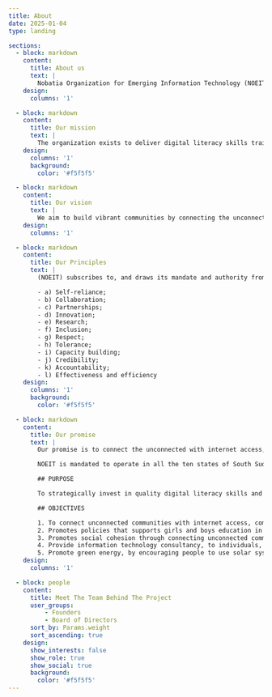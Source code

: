 ```yaml
---
title: About
date: 2025-01-04
type: landing

sections:
  - block: markdown
    content:
      title: About us
      text: |
        Nobatia Organization for Emerging Information Technology (NOEIT) is community based, non-governmental organization founded in 2021. Registered with Sudan Relief Rehabilitation Agency (SRRA) in Sudan and subsequently registered with Relief Rehabilitation Commission (RRC) in South Sudan.
    design:
      columns: '1'

  - block: markdown
    content:
      title: Our mission
      text: |
        The organization exists to deliver digital literacy skills trainings, free, affordable reliable secure internet access to connect the unconnected communities in Sudan and south Sudan.
    design:
      columns: '1'
      background:
        color: '#f5f5f5'

  - block: markdown
    content:
      title: Our vision
      text: |
        We aim to build vibrant communities by connecting the unconnected communities with internet and digital literacy skills.
    design:
      columns: '1'

  - block: markdown
    content:
      title: Our Principles
      text: |
        (NOEIT) subscribes to, and draws its mandate and authority from the following principles:

        - a) Self-reliance;
        - b) Collaboration;
        - c) Partnerships;
        - d) Innovation;
        - e) Research;
        - f) Inclusion;
        - g) Respect;
        - h) Tolerance;
        - i) Capacity building;
        - j) Credibility;
        - k) Accountability;
        - l) Effectiveness and efficiency
    design:
      columns: '1'
      background:
        color: '#f5f5f5'

  - block: markdown
    content:
      title: Our promise
      text: |
        Our promise is to connect the unconnected with internet access, IT labs, digital literacy skills trainings, provisions of solar lanterns the students, the aged in the remote communities in Sudan and South Sudan

        NOEIT is mandated to operate in all the ten states of South Sudan and in all African countries.

        ## PURPOSE

        To strategically invest in quality digital literacy skills and building vibrant communities by connecting unconnected communities with internet access and digital education by bringing together resources to reach the most vulnerable girls and boys.

        ## OBJECTIVES

        1. To connect unconnected communities with internet access, computer lab, digital literacy skills and distribution of solar lamps to the students and the aged in the society.
        2. Promotes policies that supports girls and boys education in Science technical engineering and mathematics (STEM) courses in schools at States and in the country
        3. Promotes social cohesion through connecting unconnected communities with internet access in the country and globally.
        4. Provide information technology consultancy, to individuals, institutions to ensure, reliability, security, accessibility and availability
        5. Promote green energy, by encouraging people to use solar system which is environmental friendly
    design:
      columns: '1'

  - block: people
    content:
      title: Meet The Team Behind The Project
      user_groups:
          - Founders
          - Board of Directors
      sort_by: Params.weight
      sort_ascending: true
    design:
      show_interests: false
      show_role: true
      show_social: true
      background:
        color: '#f5f5f5'
---
```

